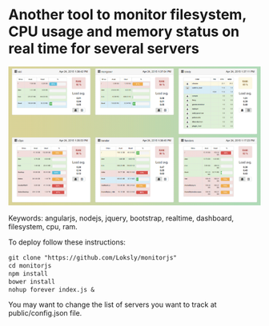 Another tool to monitor filesystem, CPU usage and memory status on real time for several servers
=========

![MonitorJS capture](https://github.com/Loksly/monitorjs/blob/master/monitorjs.png)


Keywords:
angularjs, nodejs, jquery, bootstrap, realtime, dashboard, filesystem, cpu, ram.

To deploy follow these instructions:

```
git clone "https://github.com/Loksly/monitorjs"
cd monitorjs
npm install
bower install
nohup forever index.js &
```


You may want to change the list of servers you want to track at public/config.json file.
